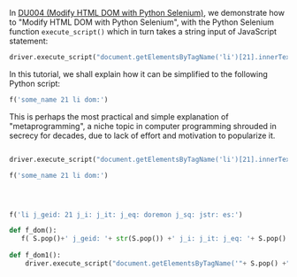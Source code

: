 In [DU004 (Modify HTML DOM with Python Selenium)](https://github.com/udexon/DUNIIX/blob/main/DU004_Modify_HTML.md), we demonstrate how to "Modify HTML DOM with Python Selenium", with the  Python Selenium function `execute_script()` which in turn takes a string input of JavaScript statement:

```py
driver.execute_script("document.getElementsByTagName('li')[21].innerText='mifasolasido'")
```

In this tutorial, we shall explain how it can be simplified to the following Python script:

```py
f('some_name 21 li dom:')
```

This is perhaps the most practical and simple explanation of "metaprogramming", a niche topic in computer programming shrouded in secrecy for decades, due to lack of effort and motivation to popularize it.

```py

driver.execute_script("document.getElementsByTagName('li')[21].innerText='mifasolasido'")

f('some_name 21 li dom:')




f('li j_geid: 21 j_i: j_it: j_eq: doremon j_sq: jstr: es:')

def f_dom():
   f( S.pop()+' j_geid: '+ str(S.pop()) +' j_i: j_it: j_eq: '+ S.pop() +' j_sq: jstr: es:')
   
def f_dom1():
    driver.execute_script("document.getElementsByTagName('"+ S.pop() +"')["+ str(S.pop()) +"].innerText='"+ S.pop() +"'")
```
